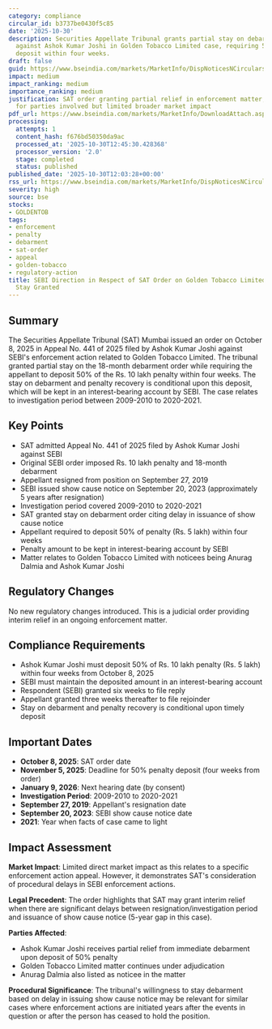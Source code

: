 ```yaml
---
category: compliance
circular_id: b3737be0430f5c85
date: '2025-10-30'
description: Securities Appellate Tribunal grants partial stay on debarment order
  against Ashok Kumar Joshi in Golden Tobacco Limited case, requiring 50% penalty
  deposit within four weeks.
draft: false
guid: https://www.bseindia.com/markets/MarketInfo/DispNoticesNCirculars.aspx?Noticeid={5E79C58E-6516-45B4-BC81-071C7012F9A1}&noticeno=20251030-17&dt=10/30/2025&icount=17&totcount=26&flag=0
impact: medium
impact_ranking: medium
importance_ranking: medium
justification: SAT order granting partial relief in enforcement matter; significant
  for parties involved but limited broader market impact
pdf_url: https://www.bseindia.com/markets/MarketInfo/DownloadAttach.aspx?id=20251030-17&attachedId=7b4168f5-b4c9-4818-89ba-29d0d7b1827f
processing:
  attempts: 1
  content_hash: f676bd50350da9ac
  processed_at: '2025-10-30T12:45:30.428368'
  processor_version: '2.0'
  stage: completed
  status: published
published_date: '2025-10-30T12:03:28+00:00'
rss_url: https://www.bseindia.com/markets/MarketInfo/DispNoticesNCirculars.aspx?Noticeid={5E79C58E-6516-45B4-BC81-071C7012F9A1}&noticeno=20251030-17&dt=10/30/2025&icount=17&totcount=26&flag=0
severity: high
source: bse
stocks:
- GOLDENTOB
tags:
- enforcement
- penalty
- debarment
- sat-order
- appeal
- golden-tobacco
- regulatory-action
title: SEBI Direction in Respect of SAT Order on Golden Tobacco Limited Matter - Partial
  Stay Granted
---
```


## Summary

The Securities Appellate Tribunal (SAT) Mumbai issued an order on October 8, 2025 in Appeal No. 441 of 2025 filed by Ashok Kumar Joshi against SEBI's enforcement action related to Golden Tobacco Limited. The tribunal granted partial stay on the 18-month debarment order while requiring the appellant to deposit 50% of the Rs. 10 lakh penalty within four weeks. The stay on debarment and penalty recovery is conditional upon this deposit, which will be kept in an interest-bearing account by SEBI. The case relates to investigation period between 2009-2010 to 2020-2021.

## Key Points

- SAT admitted Appeal No. 441 of 2025 filed by Ashok Kumar Joshi against SEBI
- Original SEBI order imposed Rs. 10 lakh penalty and 18-month debarment
- Appellant resigned from position on September 27, 2019
- SEBI issued show cause notice on September 20, 2023 (approximately 5 years after resignation)
- Investigation period covered 2009-2010 to 2020-2021
- SAT granted stay on debarment order citing delay in issuance of show cause notice
- Appellant required to deposit 50% of penalty (Rs. 5 lakh) within four weeks
- Penalty amount to be kept in interest-bearing account by SEBI
- Matter relates to Golden Tobacco Limited with noticees being Anurag Dalmia and Ashok Kumar Joshi

## Regulatory Changes

No new regulatory changes introduced. This is a judicial order providing interim relief in an ongoing enforcement matter.

## Compliance Requirements

- Ashok Kumar Joshi must deposit 50% of Rs. 10 lakh penalty (Rs. 5 lakh) within four weeks from October 8, 2025
- SEBI must maintain the deposited amount in an interest-bearing account
- Respondent (SEBI) granted six weeks to file reply
- Appellant granted three weeks thereafter to file rejoinder
- Stay on debarment and penalty recovery is conditional upon timely deposit

## Important Dates

- **October 8, 2025**: SAT order date
- **November 5, 2025**: Deadline for 50% penalty deposit (four weeks from order)
- **January 9, 2026**: Next hearing date (by consent)
- **Investigation Period**: 2009-2010 to 2020-2021
- **September 27, 2019**: Appellant's resignation date
- **September 20, 2023**: SEBI show cause notice date
- **2021**: Year when facts of case came to light

## Impact Assessment

**Market Impact**: Limited direct market impact as this relates to a specific enforcement action appeal. However, it demonstrates SAT's consideration of procedural delays in SEBI enforcement actions.

**Legal Precedent**: The order highlights that SAT may grant interim relief when there are significant delays between resignation/investigation period and issuance of show cause notice (5-year gap in this case).

**Parties Affected**: 
- Ashok Kumar Joshi receives partial relief from immediate debarment upon deposit of 50% penalty
- Golden Tobacco Limited matter continues under adjudication
- Anurag Dalmia also listed as noticee in the matter

**Procedural Significance**: The tribunal's willingness to stay debarment based on delay in issuing show cause notice may be relevant for similar cases where enforcement actions are initiated years after the events in question or after the person has ceased to hold the position.